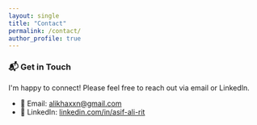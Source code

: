 ```yaml
---
layout: single
title: "Contact"
permalink: /contact/
author_profile: true
---
```


### 📬 Get in Touch

I'm happy to connect! Please feel free to reach out via email or LinkedIn.

- 📧 Email: [alikhaxxn@gmail.com](mailto:alikhaxxn@gmail.com)  
- 💼 LinkedIn: [linkedin.com/in/asif-ali-rit](https://linkedin.com/in/asif-ali-rit)
